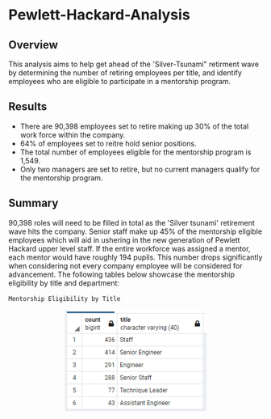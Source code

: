 # Pewlett-Hackard-Analysis

## Overview
This analysis aims to help get ahead of the 'Silver-Tsunami" retirment wave by determining the number of retiring employees per title, and identify employees who are eligible to participate in a mentorship program. 

## Results
- There are 90,398 employees set to retire making up 30% of the total work force within the company. 
- 64% of employees set to reitre hold senior positions. 
- The total number of employees eligible for the mentorship program is 1,549. 
- Only two managers are set to retire, but no current managers qualify for the mentorship program. 

## Summary 
90,398 roles will need to be filled in total as the 'Silver tsunami' retirement wave hits the company. Senior staff make up 45% of the mentorship eligible employees which will aid in ushering in the new generation of Pewlett Hackard upper level staff. If the entire workforce was assigned a mentor, each mentor would have roughly 194 pupils. This number drops significantly when considering not every company employee will be considered for advancement. The following tables below showcase the mentorship eligibility by title and department:

    Mentorship Eligibility by Title
<p align="center">
  <img src="mentorship_eligible_by_title.PNG">
</p>

